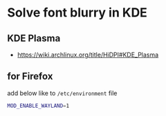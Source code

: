 # Solve font blurry in KDE

## KDE Plasma

- https://wiki.archlinux.org/title/HiDPI#KDE_Plasma

## for Firefox

add below like to `/etc/environment` file

```bash
MOD_ENABLE_WAYLAND=1
```

